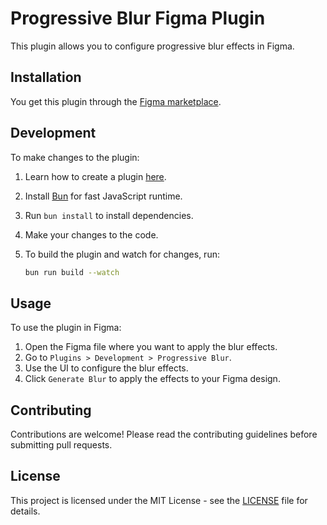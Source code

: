 # Progressive Blur Figma Plugin

This plugin allows you to configure progressive blur effects in Figma.
[](./assets/imageShowcase.png)

## Installation

You get this plugin through the [Figma marketplace](https://www.figma.com/community/plugin/1356736586164762457/progressive-blur).

## Development

To make changes to the plugin:

1. Learn how to create a plugin [here](https://www.figma.com/plugin-docs/plugin-quickstart-guide/).
2. Install [Bun](https://bun.sh/) for fast JavaScript runtime.
3. Run `bun install` to install dependencies.
4. Make your changes to the code.
5. To build the plugin and watch for changes, run:

   ```sh
   bun run build --watch
   ```

## Usage

To use the plugin in Figma:

1.  Open the Figma file where you want to apply the blur effects.
2.  Go to `Plugins > Development > Progressive Blur`.
3.  Use the UI to configure the blur effects.
4.  Click `Generate Blur` to apply the effects to your Figma design.

## Contributing

Contributions are welcome! Please read the contributing guidelines before submitting pull requests.

## License

This project is licensed under the MIT License - see the [LICENSE](LICENSE) file for details.
